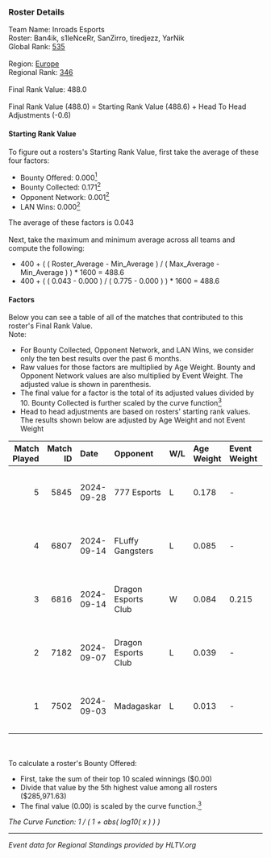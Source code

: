 ### Roster Details<br />
Team Name: Inroads Esports<br />
Roster: Ban4ik, s1leNceRr, SanZirro, tiredjezz, YarNik<br />
Global Rank: [535](../../standings_global_2025_02_28.md)<br />
<br />
Region: [Europe]( ../../standings_europe_2025_02_28.md)<br />
Regional Rank: [346]( ../../standings_europe_2025_02_28.md)<br />
<br />
Final Rank Value:  488.0<br />
<br />
Final Rank Value (488.0) = Starting Rank Value (488.6) + Head To Head Adjustments (-0.6)<br />

#### Starting Rank Value<br />
To figure out a rosters's Starting Rank Value, first take the average of these four factors:<br />
- Bounty Offered: 0.000[<sup>1</sup>](#table2)
- Bounty Collected: 0.171[<sup>2</sup>](#table1)
- Opponent Network: 0.001[<sup>2</sup>](#table1)
- LAN Wins: 0.000[<sup>2</sup>](#table1)

The average of these factors is 0.043<br />
<br />
Next, take the maximum and minimum average across all teams and compute the following:<br />
- 400 + ( ( Roster_Average - Min_Average ) / ( Max_Average - Min_Average ) ) * 1600 = 488.6
- 400 + ( ( 0.043 - 0.000 ) / ( 0.775 - 0.000 ) ) * 1600 = 488.6


#### Factors<br />
Below you can see a table of all of the matches that contributed to this roster's Final Rank Value.<br />
Note:<br />

- For Bounty Collected, Opponent Network, and LAN Wins, we consider only the ten best results over the past 6 months.
- Raw values for those factors are multiplied by Age Weight. Bounty and Opponent Network values are also multiplied by Event Weight. The adjusted value is shown in parenthesis.
- The final value for a factor is the total of its adjusted values divided by 10. Bounty Collected is further scaled by the curve function[<sup>3</sup>](#curveFunction)
- Head to head adjustments are based on rosters' starting rank values. The results shown below are adjusted by Age Weight and not Event Weight
<span id="table1"></span><br />


| Match Played | Match ID | Date       | Opponent            | W/L | Age Weight | Event Weight | Bounty Collected | Opponent Network | LAN Wins  | H2H Adj. | Roster                                         |
| -: | -: | :- | :- | :- | :- | :- | :- | :- | :- | -: | :- |
|            5 |     5845 | 2024-09-28 | 777 Esports         | L   | 0.178      | -            | -                | -                | -         |    -1.59 | Ban4ik, s1leNceRr, SanZirro, tiredjezz, YarNik |
|            4 |     6807 | 2024-09-14 | FLuffy Gangsters    | L   | 0.085      | -            | -                | -                | -         |    -0.36 | Ban4ik, GENA_C1D, h1roku, SanZirro, YarNik     |
|            3 |     6816 | 2024-09-14 | Dragon Esports Club | W   | 0.084      | 0.215        | 0.008 (0.000)    | 0.336 (0.006)    | 0 (0.000) |     2.05 | Ban4ik, GENA_C1D, h1roku, SanZirro, YarNik     |
|            2 |     7182 | 2024-09-07 | Dragon Esports Club | L   | 0.039      | -            | -                | -                | -         |    -0.48 | Ban4ik, GENA_C1D, Nekiy, SanZirro, YarNik      |
|            1 |     7502 | 2024-09-03 | Madagaskar          | L   | 0.013      | -            | -                | -                | -         |    -0.21 | Ban4ik, GENA_C1D, Nekiy, SanZirro, YarNik      |

<br />
<span id="table2"></span><br />
To calculate a roster's Bounty Offered:<br />

- First, take the sum of their top 10 scaled winnings ($0.00)
- Divide that value by the 5th highest value among all rosters ($285,971.63)
- The final value (0.00) is scaled by the curve function.[<sup>3</sup>](#curveFunction)

<span id="curveFunction"></span>_The Curve Function: 1 / ( 1 + abs( log10( x ) ) )_<br />

---
_Event data for Regional Standings provided by HLTV.org_<br />
